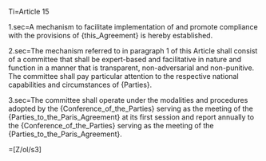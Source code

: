 Ti=Article 15

1.sec=A mechanism to facilitate implementation of and promote compliance with the provisions of {this_Agreement} is hereby established.

2.sec=The mechanism referred to in paragraph 1 of this Article shall consist of a committee that shall be expert-based and facilitative in nature and function in a manner that is transparent, non-adversarial and non-punitive. The committee shall pay particular attention to the respective national capabilities and circumstances of {Parties}.

3.sec=The committee shall operate under the modalities and procedures adopted by the {Conference_of_the_Parties} serving as the meeting of the {Parties_to_the_Paris_Agreement} at its first session and report annually to the {Conference_of_the_Parties} serving as the meeting of the {Parties_to_the_Paris_Agreement}.

=[Z/ol/s3]

